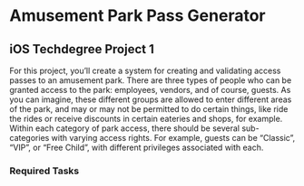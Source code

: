 # Amusement Park Pass Generator

## iOS Techdegree Project 1

For this project, you’ll create a system for creating and validating access passes to an amusement park.
There are three types of people who can be granted access to the park: employees, vendors, and of course, guests.
As you can imagine, these different groups are allowed to enter different areas of the park, and may or may not be permitted to do certain things, like ride the rides or receive discounts in certain eateries and shops, for example.
Within each category of park access, there should be several sub-categories with varying access rights.
For example, guests can be “Classic”, “VIP”, or “Free Child”, with different privileges associated with each.


### Required Tasks
